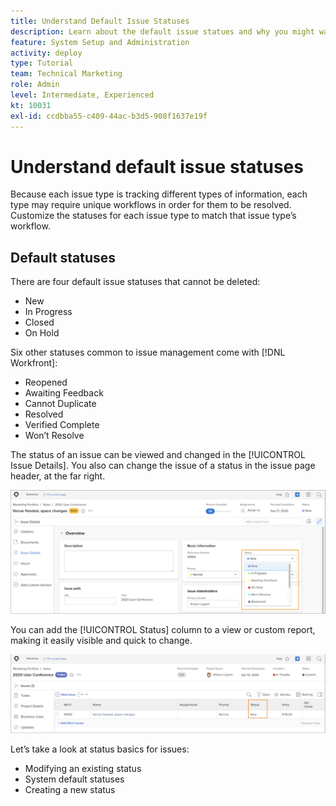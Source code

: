 ```yaml
---
title: Understand Default Issue Statuses
description: Learn about the default issue statues and why you might want to customize them to match your organization's workflow.
feature: System Setup and Administration
activity: deploy
type: Tutorial
team: Technical Marketing
role: Admin
level: Intermediate, Experienced
kt: 10031
exl-id: ccdbba55-c409-44ac-b3d5-908f1637e19f
---
```

# Understand default issue statuses

Because each issue type is tracking different types of information, each type may require unique workflows in order for them to be resolved. Customize the statuses for each issue type to match that issue type’s workflow.

<!---
add URL in paragraph below
--->

## Default statuses

There are four default issue statuses that cannot be deleted:

* New
* In Progress
* Closed
* On Hold

Six other statuses common to issue management come with [!DNL Workfront]:

* Reopened
* Awaiting Feedback
* Cannot Duplicate
* Resolved
* Verified Complete
* Won’t Resolve

<!---
need URL in paragraph below
--->


The status of an issue can be viewed and changed in the [!UICONTROL Issue Details]. You also can change the issue of a status in the issue page header, at the far right.

![[!UICONTROL Status] option in page header and [!UICONTROL Issue Details] page](assets/admin-fund-issue-details-status.png)

You can add the [!UICONTROL Status] column to a view or custom report, making it easily visible and quick to change.

![[!UICONTROL Status] column in a [!UICONTROL View]](assets/admin-fund-issue-status-view.png)

<!---
link the bullets below to the articles
--->

Let’s take a look at status basics for issues:

* Modifying an existing status
* System default statuses
* Creating a new status
